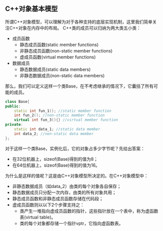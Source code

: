 ## C++对象基本模型
所谓C++对象模型，可以理解为对于各种支持的底层实现机制，这里我们简单关注C++对象在内存中的布局。
C++类的成员可以归纳为两大类五小类：
- 成员函数
    - 静态成员函数(static member functions)
    - 非静态成员函数(non-static member functions)
    - 虚成员函数(virtual member functions)
- 数据成员
    - 静态数据成员(static data members)
    - 非静态数据成员(non-static data members)

那么，我们可以定义这样一个类Base，在不考虑继承的情况下，它囊括了所有可能的成员。
```c++
class Base{
public:
    static int fun_1(); //static member function
    int fun_2(); //non-static member function
    virtual int fun_3(){} //virtual member function
private:
    static int data_1; //static data member
    int data_2; //non-static data member
};
```
对于这样一个类Base，实例化后，它的对象占多少字节呢？先给出答案：
- 在32位机器上，sizeof(Base)得到的值为8；
- 在64位机器上，sizeof(Base)得到的值为16。

为什么是这样的值呢？这是由C++对象模型所决定的。在C++对象模型中：
- 非静态数据成员（如data_2）由类的每个对象各自保存；
- 静态数据成员只分配一次内存，由类的所有对象共用；
- 静态成员函数和非静态成员函数存储在代码段；
- 虚成员函数则以以下2个步骤支持之：
    - 类产生一堆指向虚成员函数的指针，这些指针放在一个表中，称为虚函数表(virtual table)。
    - 类的每个对象都存储一个指针vptr，它指向虚函数表。
